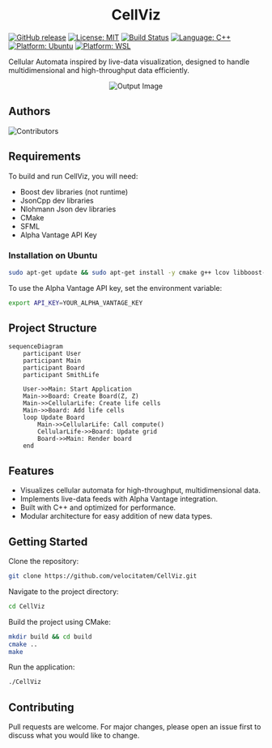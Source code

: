 <h1 style="text-align: center;">CellViz</h1>

[![GitHub release](https://img.shields.io/github/v/release/velocitatem/CellViz)](https://github.com/velocitatem/CellViz/releases) [![License: MIT](https://img.shields.io/badge/License-MIT-blue.svg)](https://opensource.org/licenses/MIT) [![Build Status](https://img.shields.io/github/actions/workflow/status/velocitatem/CellViz/ci.yml)](https://github.com/velocitatem/CellViz/actions) [![Language: C++](https://img.shields.io/badge/language-C%2B%2B-%23f34b7d)](https://en.wikipedia.org/wiki/C%2B%2B) [![Platform: Ubuntu](https://img.shields.io/badge/platform-Ubuntu-orange)](https://ubuntu.com/) [![Platform: WSL](https://img.shields.io/badge/platform-Windows-blue)](https://learn.microsoft.com/en-us/windows/wsl/install)

Cellular Automata inspired by live-data visualization, designed to handle multidimensional and high-throughput data efficiently.

<div style="text-align: center;">
  <img src="https://github.com/user-attachments/assets/5206dec2-d7c7-43cb-b913-4b2c32efb07d" alt="Output Image">
</div>



## Authors
![Contributors](https://contrib.rocks/image?repo=velocitatem/CellViz)

## Requirements

To build and run CellViz, you will need:

- Boost dev libraries (not runtime)
- JsonCpp dev libraries
- Nlohmann Json dev libraries
- CMake
- SFML
- Alpha Vantage API Key

### Installation on Ubuntu

```bash
sudo apt-get update && sudo apt-get install -y cmake g++ lcov libboost-all-dev libsfml-dev libgtest-dev nlohmann-json3-dev libcurl4-openssl-dev libgtk-3-dev libjsoncpp-dev
```

To use the Alpha Vantage API key, set the environment variable:

```bash
export API_KEY=YOUR_ALPHA_VANTAGE_KEY
```

## Project Structure

```mermaid
sequenceDiagram
    participant User
    participant Main
    participant Board
    participant SmithLife

    User->>Main: Start Application
    Main->>Board: Create Board(Z, Z)
    Main->>CellularLife: Create life cells
    Main->>Board: Add life cells
    loop Update Board
        Main->>CellularLife: Call compute()
        CellularLife->>Board: Update grid
        Board->>Main: Render board
    end
```

## Features

- Visualizes cellular automata for high-throughput, multidimensional data.
- Implements live-data feeds with Alpha Vantage integration.
- Built with C++ and optimized for performance.
- Modular architecture for easy addition of new data types.

## Getting Started

Clone the repository:

```bash
git clone https://github.com/velocitatem/CellViz.git
```

Navigate to the project directory:

```bash
cd CellViz
```

Build the project using CMake:

```bash
mkdir build && cd build
cmake ..
make
```

Run the application:

```bash
./CellViz
```

## Contributing

Pull requests are welcome. For major changes, please open an issue first to discuss what you would like to change.
